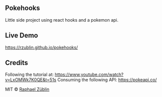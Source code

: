 ## Pokehooks

Little side project using react hooks and a pokemon api.

## Live Demo

https://rzublin.github.io/pokehooks/

## Credits

Following the tutorial at: https://www.youtube.com/watch?v=LxOMWk7K0QE&t=51s
Consuming the following API: https://pokeapi.co/

MIT © [Raphael Züblin](https://www.linkedin.com/in/raphael-z%C3%BCblin-4852391a0/)
